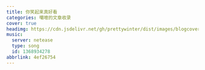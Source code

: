 ```yaml
---
title: 你笑起来真好看
categories: 噶噫的文章收录
cover: true
headimg: https://cdn.jsdelivr.net/gh/prettywinter/dist/images/blogcover/hahaha.jpeg
music:
  server: netease
  type: song
  id: 1368934278
abbrlink: 4ef26754
---
```


<!-- more -->

<!-- @import "[TOC]" {cmd="toc" depthFrom=2 depthTo=6 orderedList=true} -->

